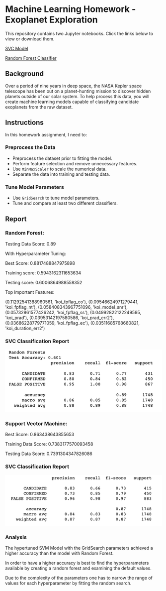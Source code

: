 # Machine Learning Homework - Exoplanet Exploration

This repository contains two Jupyter notebooks. Click the links below to view or download them.

[SVC Model](model_1.ipynb)

[Random Forest Classifier](random_forest.ipynb)
## Background
Over a period of nine years in deep space, the NASA Kepler space telescope has been out on a planet-hunting mission to discover hidden planets outside of our solar system.
To help process this data, you will create machine learning models capable of classifying candidate exoplanets from the raw dataset.
## Instructions
In this homework assignment, I need to:

### Preprocess the Data

* Preprocess the dataset prior to fitting the model.
* Perform feature selection and remove unnecessary features.
* Use `MinMaxScaler` to scale the numerical data.
* Separate the data into training and testing data.

### Tune Model Parameters

* Use `GridSearch` to tune model parameters.
* Tune and compare at least two different classifiers.

## Report

### Random Forest:

Testing Data Score: 0.89

With Hyperparameter Tuning: 

Best Score: 0.8817488847975898

Training score: 0.5943162311653634

Testing score: 0.6006864988558352

Top Important Features: 

 (0.11292541388960561, 'koi_fpflag_co'),
 (0.09546624971279441, 'koi_fpflag_nt'),
 (0.058408343967751096, 'koi_model_snr'),
 (0.05732861577426242, 'koi_fpflag_ss'),
 (0.04992822122249595, 'koi_prad'),
 (0.03953142197580586, 'koi_prad_err2'),
 (0.03686228779771059, 'koi_fpflag_ec'),
 (0.03511685768660821, 'koi_duration_err2')
### SVC Classification Report
![random_forest.jpg](Images/random_forest.jpg)
 
### Support Vector Machine:

Best Score: 0.863438643855653

Training Data Score: 0.7383177570093458

Testing Data Score: 0.7391304347826086

### SVC Classification Report
![report.jpg](Images/report.jpg)

### Analysis 

The hypertuned SVM Model with the GridSearch parameters achieved a higher accuracy than the model with Random Forest. 

In order to have a higher accuracy is best to find the hyperparameters available by creating a random forest and examining the default values.

Due to the complexity of the parameters one has to narrow the range of values for each hyperparameter by fitting the random search.
